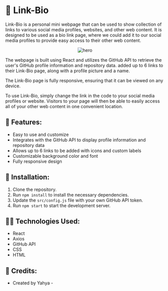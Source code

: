 
# 🔗 Link-Bio

Link-Bio is a personal mini webpage that can be used to show collection of links to various social media profiles, websites, and other web content. It is designed to be used as a bio link page, where we could add it to our social media profiles to provide easy access to their other web content.

<p align="center">
    <img src="https://github.com/TUNKSTUN/linkbio/blob/master/link-bio.png" alt="hero"/>
</p>

The webpage is built using React and utilizes the GitHub API to retrieve the user's GitHub profile information and repository data. added up to 6 links to their Link-Bio page, along with a profile picture and a name.

The Link-Bio page is fully responsive, ensuring that it can be viewed on any device.

To use Link-Bio, simply change the link in the code to your social media profiles or website. Visitors to your page will then be able to easily access all of your other web content in one convenient location.

## 🚀 Features:

-   Easy to use and customize
-   Integrates with the GitHub API to display profile information and repository data
-   Allows up to 6 links to be added with icons and custom labels
-   Customizable background color and font
-   Fully responsive design

## 🔧 Installation:

1.  Clone the repository.
2.  Run `npm install` to install the necessary dependencies.
3.  Update the `src/config.js` file with your own GitHub API token.
4.  Run `npm start` to start the development server.

## 👨‍💻 Technologies Used:

-   React
-   Axios
-   GitHub API
-   CSS
-   HTML

## 👥 Credits:

-   Created by Yahya - 